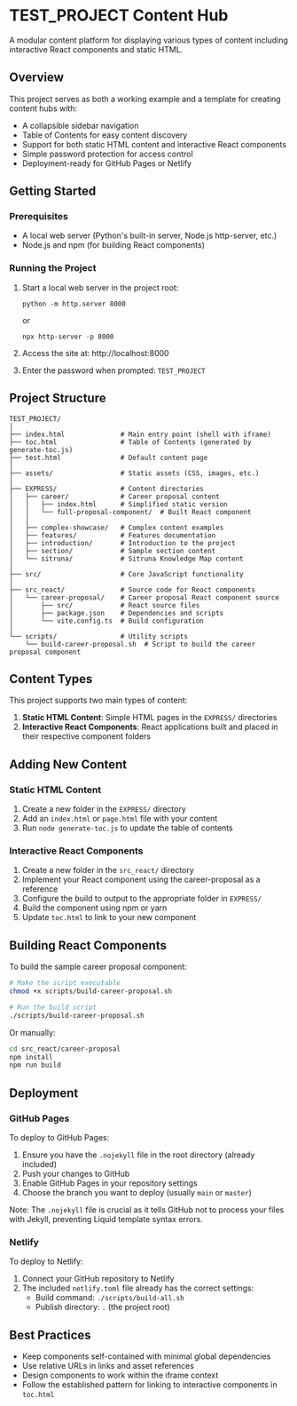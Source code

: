 # TEST_PROJECT Content Hub

A modular content platform for displaying various types of content including interactive React components and static HTML.

## Overview

This project serves as both a working example and a template for creating content hubs with:

- A collapsible sidebar navigation
- Table of Contents for easy content discovery
- Support for both static HTML content and interactive React components
- Simple password protection for access control
- Deployment-ready for GitHub Pages or Netlify

## Getting Started

### Prerequisites

- A local web server (Python's built-in server, Node.js http-server, etc.)
- Node.js and npm (for building React components)

### Running the Project

1. Start a local web server in the project root:
   ```
   python -m http.server 8000
   ```
   or
   ```
   npx http-server -p 8000
   ```

2. Access the site at: http://localhost:8000

3. Enter the password when prompted: `TEST_PROJECT`

## Project Structure

```
TEST_PROJECT/
│
├── index.html              # Main entry point (shell with iframe)
├── toc.html                # Table of Contents (generated by generate-toc.js)
├── test.html               # Default content page
│
├── assets/                 # Static assets (CSS, images, etc.)
│
├── EXPRESS/                # Content directories
│   ├── career/             # Career proposal content
│   │   ├── index.html      # Simplified static version
│   │   └── full-proposal-component/  # Built React component
│   │
│   ├── complex-showcase/   # Complex content examples
│   ├── features/           # Features documentation
│   ├── introduction/       # Introduction to the project
│   ├── section/            # Sample section content
│   └── sitruna/            # Sitruna Knowledge Map content
│
├── src/                    # Core JavaScript functionality
│
├── src_react/              # Source code for React components
│   └── career-proposal/    # Career proposal React component source
│       ├── src/            # React source files
│       ├── package.json    # Dependencies and scripts
│       └── vite.config.ts  # Build configuration
│
└── scripts/                # Utility scripts
    └── build-career-proposal.sh  # Script to build the career proposal component
```

## Content Types

This project supports two main types of content:

1. **Static HTML Content**: Simple HTML pages in the `EXPRESS/` directories
2. **Interactive React Components**: React applications built and placed in their respective component folders

## Adding New Content

### Static HTML Content

1. Create a new folder in the `EXPRESS/` directory
2. Add an `index.html` or `page.html` file with your content
3. Run `node generate-toc.js` to update the table of contents

### Interactive React Components

1. Create a new folder in the `src_react/` directory
2. Implement your React component using the career-proposal as a reference
3. Configure the build to output to the appropriate folder in `EXPRESS/`
4. Build the component using npm or yarn
5. Update `toc.html` to link to your new component

## Building React Components

To build the sample career proposal component:

```bash
# Make the script executable
chmod +x scripts/build-career-proposal.sh

# Run the build script
./scripts/build-career-proposal.sh
```

Or manually:

```bash
cd src_react/career-proposal
npm install
npm run build
```

## Deployment

### GitHub Pages

To deploy to GitHub Pages:

1. Ensure you have the `.nojekyll` file in the root directory (already included)
2. Push your changes to GitHub
3. Enable GitHub Pages in your repository settings
4. Choose the branch you want to deploy (usually `main` or `master`)

Note: The `.nojekyll` file is crucial as it tells GitHub not to process your files with Jekyll, preventing Liquid template syntax errors.

### Netlify

To deploy to Netlify:

1. Connect your GitHub repository to Netlify
2. The included `netlify.toml` file already has the correct settings:
   - Build command: `./scripts/build-all.sh`
   - Publish directory: `.` (the project root)

## Best Practices

- Keep components self-contained with minimal global dependencies
- Use relative URLs in links and asset references
- Design components to work within the iframe context
- Follow the established pattern for linking to interactive components in `toc.html`
